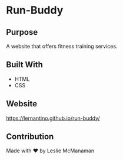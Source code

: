 # Run-Buddy

## Purpose
A website that offers fitness training services.


## Built With
* HTML
* CSS

## Website
https://lernantino.github.io/run-buddy/

## Contribution
Made with ❤️ by Leslie McManaman

